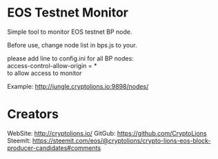 # EOS Testnet Monitor
Simple tool to monitor EOS testnet BP node.

Before use, change node list in bps.js to your.  

please add line to config.ini for all BP nodes:  
access-control-allow-origin = *  
to allow access to monitor  
  
Example: http://jungle.cryptolions.io:9898/nodes/

# Creators
WebSite: http://cryptolions.io/
GitGub: https://github.com/CryptoLions
SteemIt: https://steemit.com/eos/@cryptolions/crypto-lions-eos-block-producer-candidates#comments
